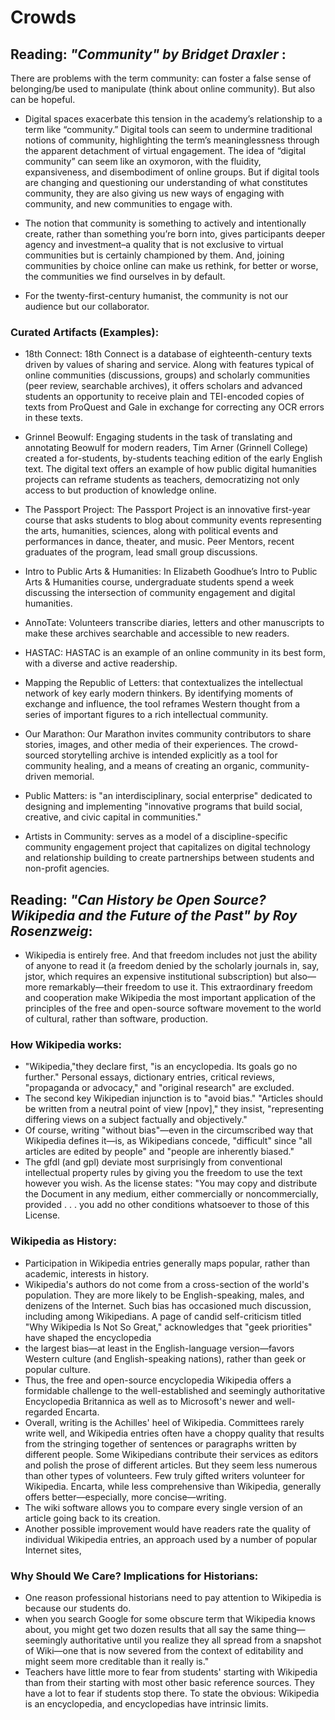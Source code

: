 # Crowds

## Reading: *"Community" by Bridget Draxler* :

There are problems with the term community: can foster a false sense of belonging/be used to manipulate (think about online community). But also can be hopeful.

- Digital spaces exacerbate this tension in the academy’s relationship to a term like “community.” Digital tools can seem to undermine traditional notions of community, highlighting the term’s meaninglessness through the apparent detachment of virtual engagement. The idea of “digital community” can seem like an oxymoron, with the fluidity, expansiveness, and disembodiment of online groups. But if digital tools are changing and questioning our understanding of what constitutes community, they are also giving us new ways of engaging with community, and new communities to engage with.

-  The notion that community is something to actively and intentionally create, rather than something you’re born into, gives participants deeper agency and investment–a quality that is not exclusive to virtual communities but is certainly championed by them. And, joining communities by choice online can make us rethink, for better or worse, the communities we find ourselves in by default.

- For the twenty-first-century humanist, the community is not our audience but our collaborator.

### Curated Artifacts (Examples): 

- 18th Connect: 18th Connect is a database of eighteenth-century texts driven by values of sharing and service. Along with features typical of online communities (discussions, groups) and scholarly communities (peer review, searchable archives), it offers scholars and advanced students an opportunity to receive plain and TEI-encoded copies of texts from ProQuest and Gale in exchange for correcting any OCR errors in these texts.

- Grinnel Beowulf: Engaging students in the task of translating and annotating Beowulf for modern readers, Tim Arner (Grinnell College) created a for-students, by-students teaching edition of the early English text. The digital text offers an example of how public digital humanities projects can reframe students as teachers, democratizing not only access to but production of knowledge online.

- The Passport Project: The Passport Project is an innovative first-year course that asks students to blog about community events representing the arts, humanities, sciences, along with political events and performances in dance, theater, and music. Peer Mentors, recent graduates of the program, lead small group discussions. 

- Intro to Public Arts & Humanities: In Elizabeth Goodhue’s Intro to Public Arts & Humanities course, undergraduate students spend a week discussing the intersection of community engagement and digital humanities.

- AnnoTate: Volunteers transcribe diaries, letters and other manuscripts to make these archives searchable and accessible to new readers.

- HASTAC: HASTAC is an example of an online community in its best form, with a diverse and active readership.

- Mapping the Republic of Letters: that contextualizes the intellectual network of key early modern thinkers. By identifying moments of exchange and influence, the tool reframes Western thought from a series of important figures to a rich intellectual community. 

- Our Marathon: Our Marathon invites community contributors to share stories, images, and other media of their experiences. The crowd-sourced storytelling archive is intended explicitly as a tool for community healing, and a means of creating an organic, community-driven memorial.

- Public Matters: is "an interdisciplinary, social enterprise" dedicated to designing and implementing "innovative programs that build social, creative, and civic capital in communities." 

- Artists in Community: serves as a model of a discipline-specific community engagement project that capitalizes on digital technology and relationship building to create partnerships between students and non-profit agencies.

## Reading: *"Can History be Open Source? Wikipedia and the Future of the Past" by Roy Rosenzweig*:

- Wikipedia is entirely free. And that freedom includes not just the ability of anyone to read it (a freedom denied by the scholarly journals in, say, jstor, which requires an expensive institutional subscription) but also—more remarkably—their freedom to use it. This extraordinary freedom and cooperation make Wikipedia the most important application of the principles of the free and open-source software movement to the world of cultural, rather than software, production.

### How Wikipedia works:
- "Wikipedia,"they declare first, "is an encyclopedia. Its goals go no further." Personal essays, dictionary entries, critical reviews, "propaganda or advocacy," and "original research" are excluded. 
- The second key Wikipedian injunction is to "avoid bias." "Articles should be written from a neutral point of view [npov]," they insist, "representing differing views on a subject factually and objectively."
- Of course, writing "without bias"—even in the circumscribed way that Wikipedia defines it—is, as Wikipedians concede, "difficult" since "all articles are edited by people" and "people are inherently biased."
- The gfdl (and gpl) deviate most surprisingly from conventional intellectual property rules by giving you the freedom to use the text however you wish. As the license states: "You may copy and distribute the Document in any medium, either commercially or noncommercially, provided . . . you add no other conditions whatsoever to those of this License.

### Wikipedia as History:
- Participation in Wikipedia entries generally maps popular, rather than academic, interests in history. 
- Wikipedia's authors do not come from a cross-section of the world's population. They are more likely to be English-speaking, males, and denizens of the Internet. Such bias has occasioned much discussion, including among Wikipedians. A page of candid self-criticism titled "Why Wikipedia Is Not So Great," acknowledges that "geek priorities" have shaped the encyclopedia
- the largest bias—at least in the English-language version—favors Western culture (and English-speaking nations), rather than geek or popular culture.
- Thus, the free and open-source encyclopedia Wikipedia offers a formidable challenge to the well-established and seemingly authoritative Encyclopedia Britannica as well as to Microsoft's newer and well-regarded Encarta.
- Overall, writing is the Achilles' heel of Wikipedia. Committees rarely write well, and Wikipedia entries often have a choppy quality that results from the stringing together of sentences or paragraphs written by different people. Some Wikipedians contribute their services as editors and polish the prose of different articles. But they seem less numerous than other types of volunteers. Few truly gifted writers volunteer for Wikipedia. Encarta, while less comprehensive than Wikipedia, generally offers better—especially, more concise—writing.
- The wiki software allows you to compare every single version of an article going back to its creation.
- Another possible improvement would have readers rate the quality of individual Wikipedia entries, an approach used by a number of popular Internet sites,

### Why Should We Care? Implications for Historians:
- One reason professional historians need to pay attention to Wikipedia is because our students do.
- when you search Google for some obscure term that Wikipedia knows about, you might get two dozen results that all say the same thing—seemingly authoritative until you realize they all spread from a snapshot of Wiki—one that is now severed from the context of editability and might seem more creditable than it really is."
- Teachers have little more to fear from students' starting with Wikipedia than from their starting with most other basic reference sources. They have a lot to fear if students stop there. To state the obvious: Wikipedia is an encyclopedia, and encyclopedias have intrinsic limits.
